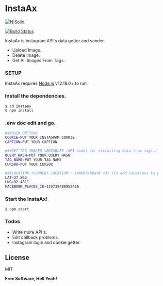 # InstaAx

[![N|Solid](https://1.bp.blogspot.com/-9T_bQLMXDVE/X2EOFSZhFSI/AAAAAAAAJQA/dHbUOmbHjLE6N-MyuUsJR2H64lPe_KokwCLcBGAsYHQ/s659/appImage.png)](https://1.bp.blogspot.com/-9T_bQLMXDVE/X2EOFSZhFSI/AAAAAAAAJQA/dHbUOmbHjLE6N-MyuUsJR2H64lPe_KokwCLcBGAsYHQ/s659/appImage.png)

[![Build Status](https://travis-ci.org/joemccann/dillinger.svg?branch=master)](https://travis-ci.org/joemccann/dillinger)

InstaAx is instagram API's data getter and sender.

  - Upload Image.
  - Delete Image.
  - Get All Images From Tags.

### SETUP

InstaAx requires [Node.js](https://nodejs.org/) v12.18.0+ to run.

### Install the dependencies.

```sh
$ cd instaax
$ npm install
```

### .env doc edit and go.
```sh
###USER OPTIONS
COOKIE=PUT YOUR INSTAGRAM COOKIE
CAPTION=PUT YOUR CAPTION

###GET TAG IMAGES VARIABLES (API codes for extracting data from tags.)
QUERY_HASH=PUT YOUR QUERY HASH
TAG_NAME=PUT YOUR TAG NAME
CURSOR=PUT YOUR CURSOR

###LOCATION (CURRENT LOCATION : TURKEY/KONYA <3) (To add locations to posts.)
LAT=37.863
LNG=32.4811
FACEBOOK_PLACES_ID=110738488953456
```

### Start the InstaAx!

```sh
$ npm start
```

### Todos

 - Write more API's.
 - Edit callback problems.
 - Instagram login and cookie getter.

License
----

MIT


**Free Software, Hell Yeah!**

[//]: # (These are reference links used in the body of this note and get stripped out when the markdown processor does its job. There is no need to format nicely because it shouldn't be seen. Thanks SO - http://stackoverflow.com/questions/4823468/store-comments-in-markdown-syntax)


   [dill]: <https://github.com/joemccann/dillinger>
   [git-repo-url]: <https://github.com/joemccann/dillinger.git>
   [john gruber]: <http://daringfireball.net>
   [df1]: <http://daringfireball.net/projects/markdown/>
   [markdown-it]: <https://github.com/markdown-it/markdown-it>
   [Ace Editor]: <http://ace.ajax.org>
   [node.js]: <http://nodejs.org>
   [Twitter Bootstrap]: <http://twitter.github.com/bootstrap/>
   [jQuery]: <http://jquery.com>
   [@tjholowaychuk]: <http://twitter.com/tjholowaychuk>
   [express]: <http://expressjs.com>
   [AngularJS]: <http://angularjs.org>
   [Gulp]: <http://gulpjs.com>

   [PlDb]: <https://github.com/joemccann/dillinger/tree/master/plugins/dropbox/README.md>
   [PlGh]: <https://github.com/joemccann/dillinger/tree/master/plugins/github/README.md>
   [PlGd]: <https://github.com/joemccann/dillinger/tree/master/plugins/googledrive/README.md>
   [PlOd]: <https://github.com/joemccann/dillinger/tree/master/plugins/onedrive/README.md>
   [PlMe]: <https://github.com/joemccann/dillinger/tree/master/plugins/medium/README.md>
   [PlGa]: <https://github.com/RahulHP/dillinger/blob/master/plugins/googleanalytics/README.md>
